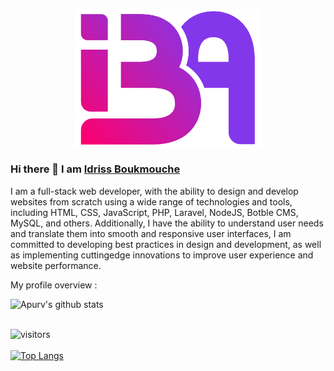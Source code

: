 <p align="center">
 <img width="300px" src="https://raw.githubusercontent.com/TerminalDZ/TerminalDZ/main/logo.png" align="center" alt="Github Readme Stats" /><br />
</p>

### Hi there 👋 I am [Idriss Boukmouche](https://instagram.com/idriss_boukmouche) 

<div>
 <p>

I am a full-stack web developer, with the ability to
design and develop websites from scratch using a
wide range of technologies and tools, including
HTML, CSS, JavaScript, PHP, Laravel, NodeJS, Botble
CMS, MySQL, and others. Additionally, I have the
ability to understand user needs and translate them
into smooth and responsive user interfaces, I am
committed to developing best practices in design
and development, as well as implementing cuttingedge innovations to improve user experience and
website performance.

</h4>
</div>

<div><p>My profile overview :</p></div>

![Apurv's github stats](https://github-readme-stats.vercel.app/api?username=TerminalDZ&show_icons=true)
<br />
<br />

![visitors](https://visitor-badge.laobi.icu/badge?page_id=TerminalDZ)
<br />
<br /> 
[![Top Langs](https://github-readme-stats.vercel.app/api/top-langs/?username=TerminalDZ&layout=compact)](https://github.com/anuraghazra/github-readme-stats)
